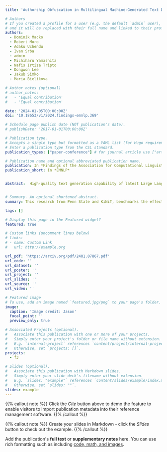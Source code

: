 ```yaml
---
title: 'Authorship Obfuscation in Multilingual Machine-Generated Text Detection'

# Authors
# If you created a profile for a user (e.g. the default `admin` user), write the username (folder name) here
# and it will be replaced with their full name and linked to their profile.
authors:
  - Dominik Macko
  - Robert Moro
  - Adaku Uchendu
  - Ivan Srba 
  - admin 
  - Michiharu Yamashita 
  - Nafis Irtiza Tripto
  - Dongwon Lee 
  - Jakub Simko 
  - Maria Bielikova

# Author notes (optional)
# author_notes:
#   - 'Equal contribution'
#   - 'Equal contribution'

date: '2024-01-05T00:00:00Z'
doi: '10.18653/v1/2024.findings-emnlp.369'

# Schedule page publish date (NOT publication's date).
# publishDate: '2017-01-01T00:00:00Z'

# Publication type.
# Accepts a single type but formatted as a YAML list (for Hugo requirements).
# Enter a publication type from the CSL standard.
publication_types: ["paper-conference"] # for journal article use ["article-journal"] and for preprint: ["article"]

# Publication name and optional abbreviated publication name.
publication: In *Findings of the Association for Computational Linguistics: Empirical Methods in Natural Language Processing*
publication_short: In *EMNLP*


abstract:  High-quality text generation capability of latest Large Language Models (LLMs) causes concerns about their misuse (e.g., in massive generation/spread of disinformation). Machine-generated text (MGT) detection is important to cope with such threats. However, it is susceptible to authorship obfuscation (AO) methods, such as paraphrasing, which can cause MGTs to evade detection. So far, this was evaluated only in monolingual settings. Thus, the susceptibility of recently proposed multilingual detectors is still unknown. We fill this gap by comprehensively benchmarking the performance of 10 well-known AO methods, attacking 37 MGT detection methods against MGTs in 11 languages (i.e., 10 × 37 × 11 = 4,070 combinations). We also evaluate the effect of data augmentation on adversarial robustness using obfuscated texts. The results indicate that all tested AO methods can cause detection evasion in all tested languages, where homoglyph attacks are especially successful.


# Summary. An optional shortened abstract.
summary: This research from Penn State and KiNiT, benchmarks the effectiveness of 10 authorship obfuscation (AO) techniques against 37 machine-generated text (MGT) detection methods across 11 languages, totaling 4,070 evaluations. It reveals that all AO methods can evade detection in every language, particularly highlighting the efficacy of homoglyph attacks. This underscores the need for improved multilingual MGT detection strategies.

tags: []

# Display this page in the Featured widget?
featured: true

# Custom links (uncomment lines below)
# links:
# - name: Custom Link
#   url: http://example.org

url_pdf: 'https://arxiv.org/pdf/2401.07867.pdf'
url_code: ''
url_dataset: ''
url_poster: ''
url_project: ''
url_slides: ''
url_source: ''
url_video: ''

# Featured image
# To use, add an image named `featured.jpg/png` to your page's folder.
image:
  caption: 'Image credit: Jason'
  focal_point: ''
  preview_only: true

# Associated Projects (optional).
#   Associate this publication with one or more of your projects.
#   Simply enter your project's folder or file name without extension.
#   E.g. `internal-project` references `content/project/internal-project/index.md`.
#   Otherwise, set `projects: []`.
projects:
  - f3

# Slides (optional).
#   Associate this publication with Markdown slides.
#   Simply enter your slide deck's filename without extension.
#   E.g. `slides: "example"` references `content/slides/example/index.md`.
#   Otherwise, set `slides: ""`.
slides: example
---
```


{{% callout note %}}
Click the _Cite_ button above to demo the feature to enable visitors to import publication metadata into their reference management software.
{{% /callout %}}

{{% callout note %}}
Create your slides in Markdown - click the _Slides_ button to check out the example.
{{% /callout %}}

Add the publication's **full text** or **supplementary notes** here. You can use rich formatting such as including [code, math, and images](https://docs.hugoblox.com/content/writing-markdown-latex/).
